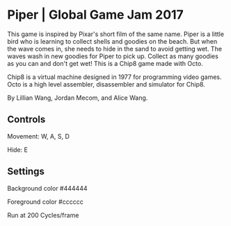 # Piper | Global Game Jam 2017

This game is inspired by Pixar's short film of the same name. Piper is a little bird who is learning to collect shells and goodies on the beach. But when the wave comes in, she needs to hide in the sand to avoid getting wet. The waves wash in new goodies for Piper to pick up. Collect as many goodies as you can and don't get wet! This is a Chip8 game made with Octo.

Chip8 is a virtual machine designed in 1977 for programming video games.
Octo is a high level assembler, disassembler and simulator for Chip8.

By Lillian Wang, Jordan Mecom, and Alice Wang.

## Controls
Movement: W, A, S, D

Hide: E
   
## Settings
Background color #444444

Foreground color #cccccc

Run at 200 Cycles/frame
